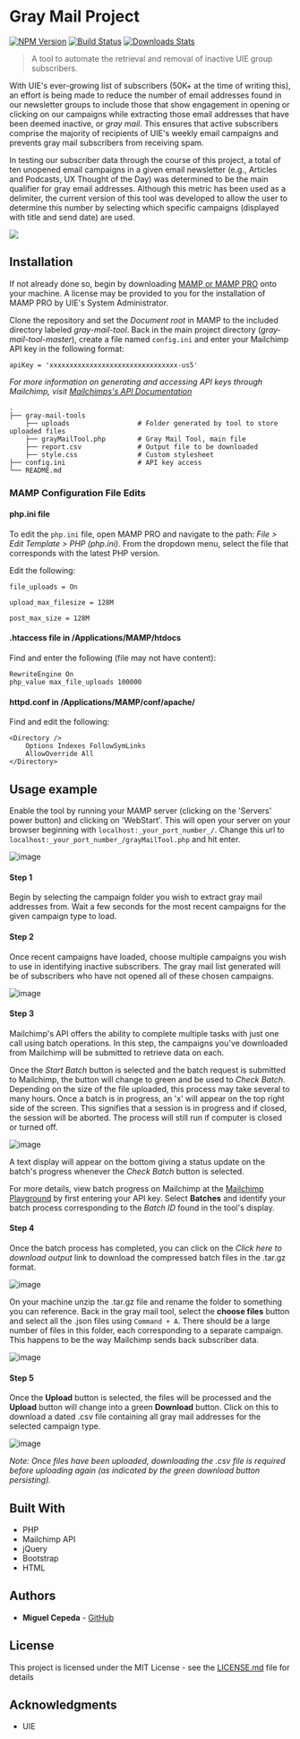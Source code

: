 # Gray Mail Project

[![NPM Version][npm-image]][npm-url]
[![Build Status][travis-image]][travis-url]
[![Downloads Stats][npm-downloads]][npm-url]

> A tool to automate the retrieval and removal of inactive UIE group subscribers.

With UIE's ever-growing list of subscribers (50K+ at the time of writing this), an effort is being made to reduce the number of email addresses found in our newsletter groups to include those that show engagement in opening or clicking on our campaigns while extracting those email addresses that have been deemed inactive, or _gray mail_. This ensures that active subscribers comprise the majority of recipients of UIE's weekly email campaigns and prevents gray mail subscribers from receiving spam.

In testing our subscriber data through the course of this project, a total of ten unopened email campaigns in a given email newsletter (e.g., Articles and Podcasts, UX Thought of the Day) was determined to be the main qualifier for gray email addresses. Although this metric has been used as a delimiter, the current version of this tool was developed to allow the user to determine this number by selecting which specific campaigns (displayed with title and send date) are used.

![](header.png)

## Installation

If not already done so, begin by downloading [MAMP or MAMP PRO][mamp] onto your machine. A license may be provided to you for the installation of MAMP PRO by UIE's System Administrator.

Clone the repository and set the _Document root_ in MAMP to the included directory labeled _gray-mail-tool_. Back in the main project directory (_gray-mail-tool-master_), create a file named `config.ini` and enter your Mailchimp API key in the following format:

```
apiKey = 'xxxxxxxxxxxxxxxxxxxxxxxxxxxxxxxx-us5'
```

_For more information on generating and accessing API keys through Mailchimp, visit [Mailchimps's API Documentation][mc-api]_

    .
    ├── gray-mail-tools  
        ├── uploads                 # Folder generated by tool to store uploaded files
        ├── grayMailTool.php        # Gray Mail Tool, main file
        ├── report.csv              # Output file to be downloaded
        ├── style.css               # Custom stylesheet
    ├── config.ini                  # API key access
    └── README.md

### MAMP Configuration File Edits

#### php.ini file
To edit the `php.ini` file, open MAMP PRO and navigate to the path: *File > Edit Template > PHP (php.ini)*. From the dropdown menu, select the file that corresponds with the latest PHP version.

Edit the following:
```
file_uploads = On
```

```
upload_max_filesize = 128M
```

```
post_max_size = 128M
```

#### .htaccess file in /Applications/MAMP/htdocs
Find and enter the following (file may not have content):
```
RewriteEngine On
php_value max_file_uploads 100000
```

#### httpd.conf in /Applications/MAMP/conf/apache/
Find and edit the following:
```
<Directory />
    Options Indexes FollowSymLinks
    AllowOverride All
</Directory>
```

## Usage example
Enable the tool by running your MAMP server (clicking on the 'Servers' power button) and clicking on 'WebStart'. This will open your server on your browser beginning with `localhost:_your_port_number_/`. Change this url to `localhost:_your_port_number_/grayMailTool.php` and hit enter.

<!-- ### Gray Mail Tool -->

![image](./screenshots/GMT.png)

<!-- To use, follow step-by-step instructions given on tool's interface. -->

#### Step 1

Begin by selecting the campaign folder you wish to extract gray mail addresses from. Wait a few seconds for the most recent campaigns for the given campaign type to load.

#### Step 2
Once recent campaigns have loaded, choose multiple campaigns you wish to use in identifying inactive subscribers. The gray mail list generated will be of subscribers who have not opened all of these chosen campaigns.

![image](./screenshots/GMT_Step2.png)

#### Step 3

Mailchimp's API offers the ability to complete multiple tasks with just one call using batch operations. In this step, the campaigns you've downloaded from Mailchimp will be submitted to retrieve data on each.

Once the *Start Batch* button is selected and the batch request is submitted to Mailchimp, the button will change to green and be used to *Check Batch*. Depending on the size of the file uploaded, this process may take several to many hours. Once a batch is in progress, an 'x' will appear on the top right side of the screen. This signifies that a session is in progress and if closed, the session will be aborted. The process will still run if computer is closed or turned off.

![image](./screenshots/GMT_Step3.png)

A text display will appear on the bottom giving a status update on the batch's progress whenever the *Check Batch* button is selected.

For more details, view batch progress on Mailchimp at the [Mailchimp Playground][mc-playground] by first entering your API key. Select **Batches** and identify your batch process corresponding to the _Batch ID_ found in the tool's display.

#### Step 4

Once the batch process has completed, you can click on the _Click here to download output_ link to download the compressed batch files in the .tar.gz format.

![image](./screenshots/GMT_Step4.png)

On your machine unzip the .tar.gz file and rename the folder to something you can reference. Back in the gray mail tool, select the **choose files** button and select all the .json files using `Command + A`. There should be a large number of files in this folder, each corresponding to a separate campaign. This happens to be the way Mailchimp sends back subscriber data.
<!-- ![image](./screenshots/GMT_Step4_2.png) -->

![image](./screenshots/GMT_Step4_2.png)


#### Step 5

Once the **Upload** button is selected, the files will be processed and the **Upload** button will change into a green **Download** button. Click on this to download a dated .csv file containing all gray mail addresses for the selected campaign type.

![image](./screenshots/GMT_Step5.png)

*Note: Once files have been uploaded, downloading the .csv file is required before uploading again (as indicated by the green download button persisting).*

## Built With
* PHP
* Mailchimp API
* jQuery
* Bootstrap
* HTML


## Authors

* **Miguel Cepeda** - [GitHub](https://github.com/migueldcepeda)

## License

This project is licensed under the MIT License - see the [LICENSE.md](LICENSE.md) file for details

## Acknowledgments

* UIE

[npm-image]: https://img.shields.io/npm/v/datadog-metrics.svg?style=flat-square
[npm-url]: https://npmjs.org/package/datadog-metrics
[npm-downloads]: https://img.shields.io/npm/dm/datadog-metrics.svg?style=flat-square
[travis-image]: https://img.shields.io/travis/dbader/node-datadog-metrics/master.svg?style=flat-square
[travis-url]: https://travis-ci.org/dbader/node-datadog-metrics
[mamp]: https://www.mamp.info/en/downloads/
[mc-api]: https://kb.mailchimp.com/integrations/api-integrations/about-api-keys
[mc-export]: https://kb.mailchimp.com/lists/manage-contacts/view-or-export-a-list
[mc-playground]: https://us1.api.mailchimp.com/playground/

<!-- ## Config files

#### Applications/MAMP/conf/php\_latest\_version\_/php.ini OR /Library/Application Support/appsolute/MAMP PRO/conf/php.ini OR Check with phpinfo()

#### File Uploads
`file_uploads = On`

`upload_max_filesize = 32M`

#### .htaccess file in /Applications/MAMP/htdocs
```
RewriteEngine On
php_value max_file_uploads 100000
```

#### httpd.conf in /Applications/MAMP/conf/apache/
```
<Directory />
    Options Indexes FollowSymLinks
    AllowOverride All
</Directory>
``` -->

